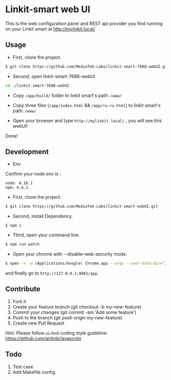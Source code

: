 # Linkit-smart web UI

This is the web configuration panel and REST api provider you find running on your Linkit smart at http://mylinkit.local/

## Usage

- First, clone the project.

```bash
$ git clone https://github.com/MediaTek-Labs/linkit-smart-7688-webUI.git
```

- Second, open linkit-smart-7688-webUI

``` bash
cd ./linkit-smart-7688-webUI
```

- Copy `/app/build/` folder to linkit smart's path: `/www/`

- Copy three files (`/app/index.html` && `/app/ru-ru.html`) to linkit smart's path: `/www/`

- Open your browser and type `http://mylinkit.local/` , you will see this webUI!

Done!


## Development

- Env

Confirm your node env is :

```
node: 8.16.1
npm: 6.4.1

```

- First, clone the project.
```bash
$ git clone https://github.com/MediaTek-Labs/linkit-smart-webUI.git
```

- Second, install Dependency.

```
$ npm i
```

- Third, open your command line.

``` bash
$ npm run watch
```

- Open your chrome with --disable-web-security mode.

``` bash
$ open -n -a /Applications/Google\ Chrome.app --args --user-data-dir="/tmp/chrome_dev_session" --disable-web-security
```

and finally go to  `http://127.0.0.1:8081/app`.


## Contribute

1. Fork it
2. Create your feature branch (git checkout -b my-new-feature)
3. Commit your changes (git commit -am 'Add some feature')
5. Push to the branch (git push origin my-new-feature)
6. Create new Pull Request

Hint: Please follow `airbnb` coding style guideline: https://github.com/airbnb/javascript


## Todo

1. Test case
2. Add Makefile config
